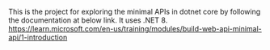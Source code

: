 This is the project for exploring the minimal APIs in dotnet core by following the documentation at below link. It uses .NET 8.
https://learn.microsoft.com/en-us/training/modules/build-web-api-minimal-api/1-introduction

